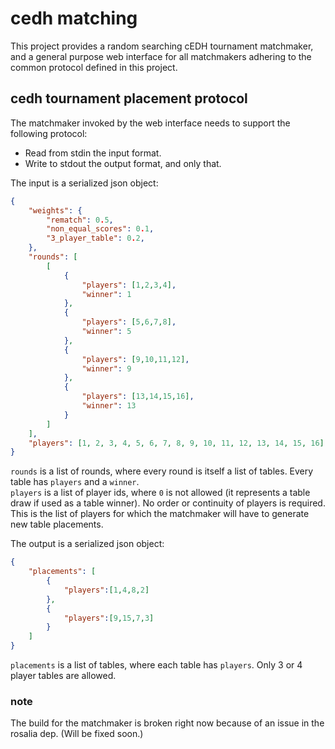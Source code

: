 # cedh matching

This project provides a random searching cEDH tournament matchmaker, and a general purpose web interface for all matchmakers adhering to the common protocol defined in this project.

## cedh tournament placement protocol
The matchmaker invoked by the web interface needs to support the following protocol:
* Read from stdin the input format.
* Write to stdout the output format, and only that.

The input is a serialized json object:
```json
{
    "weights": {
        "rematch": 0.5,
        "non_equal_scores": 0.1,
        "3_player_table": 0.2,
    },
    "rounds": [
        [
            {
                "players": [1,2,3,4],
                "winner": 1
            },
            {
                "players": [5,6,7,8],
                "winner": 5
            },
            {
                "players": [9,10,11,12],
                "winner": 9
            },
            {
                "players": [13,14,15,16],
                "winner": 13
            }
        ]
    ],
    "players": [1, 2, 3, 4, 5, 6, 7, 8, 9, 10, 11, 12, 13, 14, 15, 16]
}
```
`rounds` is a list of rounds, where every round is itself a list of tables. Every table has `players` and a `winner`.  
`players` is a list of player ids, where `0` is not allowed (it represents a table draw if used as a table winner). No order or continuity of players is required. This is the list of players for which the matchmaker will have to generate new table placements.

The output is a serialized json object:
```json
{
    "placements": [
        {
            "players":[1,4,8,2]
        },
        {
            "players":[9,15,7,3]
        }
    ]
}
```
`placements` is a list of tables, where each table has `players`. Only 3 or 4 player tables are allowed.

### note
The build for the matchmaker is broken right now because of an issue in the rosalia dep. (Will be fixed soon.)

